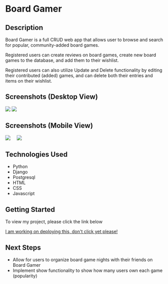 <h1>Board Gamer</h1>
<h2>Description</h2>
<p>Board Gamer is a full CRUD web app that allows user to browse and search for popular, community-added board games.</p>
<p>Registered users can create reviews on board games, create new board games to the database, and add them to their wishlist.</p>
<p>Registered users can also utilize Update and Delete functionality by editing their contributed (added) games, and can delete both their entries and items on their wishlist.</p>
<h2>Screenshots (Desktop View)</h2>
<img src="https://i.imgur.com/xmCqa56.png">
<img src="https://i.imgur.com/bFKyR8Y.png">
<h2>Screenshots (Mobile View)</h2>
<div style="display: inline-block;">
<img src="https://i.imgur.com/8KslCS7.png">
&nbsp;&nbsp;&nbsp;
<img src="https://i.imgur.com/E8RqwRU.png">
</div>
<h2>Technologies Used</h2>
<ul>
<li>Python</li>
<li>Django</li>
<li>Postgresql</li>
<li>HTML</li>
<li>CSS</li>
<li>Javascript</li>
</ul>
<h2>Getting Started</h2>
<p>To view my project, please click the link below</p>
<a href="#">I am working on deploying this, don't click yet please!</a>
<h2>Next Steps</h2>
<ul>
<li>Allow for users to organize board game nights with their friends on Board Gamer</li>
<li>Implement show functionality to show how many users own each game (popularity)</li>
</ul>
